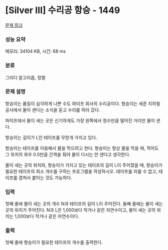 # [Silver III] 수리공 항승 - 1449 

[문제 링크](https://www.acmicpc.net/problem/1449) 

### 성능 요약

메모리: 34104 KB, 시간: 68 ms

### 분류

그리디 알고리즘, 정렬

### 문제 설명

<p>항승이는 품질이 심각하게 나쁜 수도 파이프 회사의 수리공이다. 항승이는 세준 지하철 공사에서 물이 샌다는 소식을 듣고 수리를 하러 갔다.</p>

<p>파이프에서 물이 새는 곳은 신기하게도 가장 왼쪽에서 정수만큼 떨어진 거리만 물이 샌다.</p>

<p>항승이는 길이가 L인 테이프를 무한개 가지고 있다.</p>

<p>항승이는 테이프를 이용해서 물을 막으려고 한다. 항승이는 항상 물을 막을 때, 적어도 그 위치의 좌우 0.5만큼 간격을 줘야 물이 다시는 안 샌다고 생각한다.</p>

<p>물이 새는 곳의 위치와, 항승이가 가지고 있는 테이프의 길이 L이 주어졌을 때, 항승이가 필요한 테이프의 최소 개수를 구하는 프로그램을 작성하시오. 테이프를 자를 수 없고, 테이프를 겹쳐서 붙이는 것도 가능하다.</p>

### 입력 

 <p>첫째 줄에 물이 새는 곳의 개수 N과 테이프의 길이 L이 주어진다. 둘째 줄에는 물이 새는 곳의 위치가 주어진다. N과 L은 1,000보다 작거나 같은 자연수이고, 물이 새는 곳의 위치는 1,000보다 작거나 같은 자연수이다.</p>

### 출력 

 <p>첫째 줄에 항승이가 필요한 테이프의 개수를 출력한다.</p>

